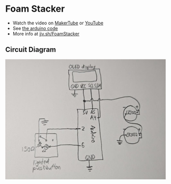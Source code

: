 # Foam Stacker
* Watch the video on [MakerTube](https://makertube.net/w/nMxpkjvZ6QRtvc9d9F58ZC) or [YouTube](https://www.youtube.com/shorts/ugaomPT9mRA)
* See [the arduino code](ArduinOLED_u8g2_FoamStacker/ArduinOLED_u8g2_FoamStacker.ino)
* More info at [jjv.sh/FoamStacker](https://jjv.sh/FoamStacker)

## Circuit Diagram
![the circuit diagram](circuit.jpg)
